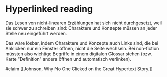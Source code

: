 # Hyperlinked reading

Das Lesen von nicht-linearen Erzählungen hat sich nicht durchgesetzt, weil sie schwer zu schreiben sind: Charaktere und Konzepte müssen an jeder Stelle neu eingeführt werden.

Das wäre lösbar, indem Charaktere und Konzepte auch Links sind, die bei Anklicken nur ein Fenster öffnen, nicht die Seite wechseln. Bei non-fiction müssten also wichtige Begriffe in einem digitalen Glossar stehen (bzw. Karte "Definition" anders öffnen und automatisch verlinken).

#claim [[Johnson, Why No One Clicked on the Great Hypertext Story.]]
